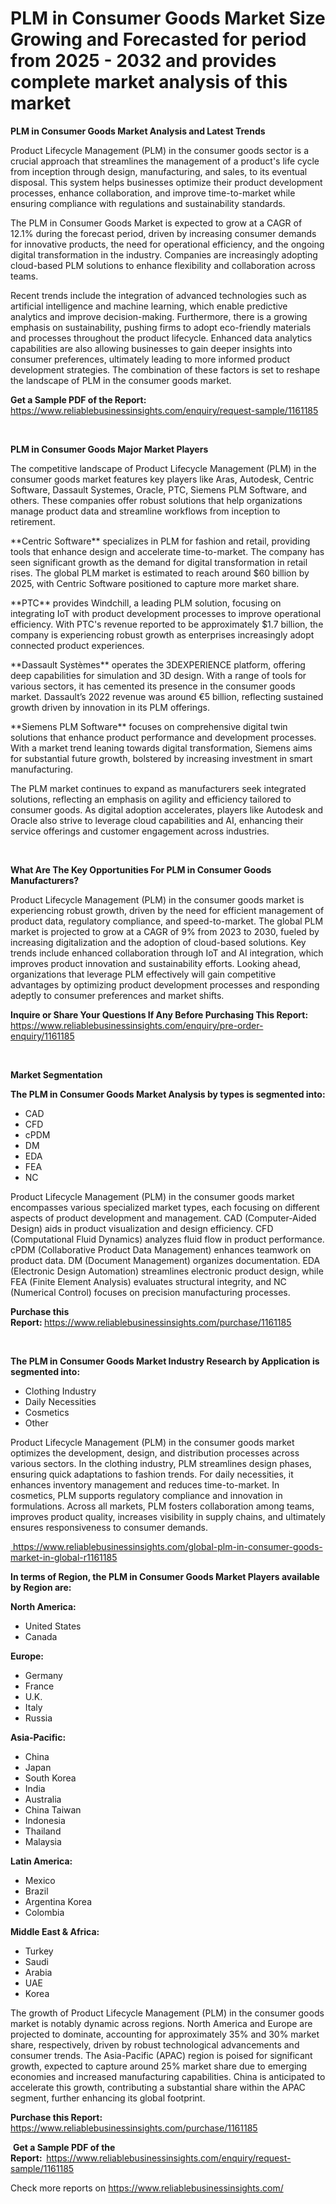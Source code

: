 <p><h1>PLM in Consumer Goods Market Size Growing and Forecasted for period from 2025 - 2032 and provides complete market analysis of this market</h1></p><p><strong>PLM in Consumer Goods Market Analysis and Latest Trends</strong></p>
<p><p>Product Lifecycle Management (PLM) in the consumer goods sector is a crucial approach that streamlines the management of a product's life cycle from inception through design, manufacturing, and sales, to its eventual disposal. This system helps businesses optimize their product development processes, enhance collaboration, and improve time-to-market while ensuring compliance with regulations and sustainability standards.</p><p>The PLM in Consumer Goods Market is expected to grow at a CAGR of 12.1% during the forecast period, driven by increasing consumer demands for innovative products, the need for operational efficiency, and the ongoing digital transformation in the industry. Companies are increasingly adopting cloud-based PLM solutions to enhance flexibility and collaboration across teams.</p><p>Recent trends include the integration of advanced technologies such as artificial intelligence and machine learning, which enable predictive analytics and improve decision-making. Furthermore, there is a growing emphasis on sustainability, pushing firms to adopt eco-friendly materials and processes throughout the product lifecycle. Enhanced data analytics capabilities are also allowing businesses to gain deeper insights into consumer preferences, ultimately leading to more informed product development strategies. The combination of these factors is set to reshape the landscape of PLM in the consumer goods market.</p></p>
<p><strong>Get a Sample PDF of the Report:&nbsp;</strong> <a href="https://www.reliablebusinessinsights.com/enquiry/request-sample/1161185?utm_campaign=3586&utm_medium=2&utm_source=Github&utm_content=ia&utm_term=22032025&utm_id=plm-in-consumer-goods">https://www.reliablebusinessinsights.com/enquiry/request-sample/1161185</a></p>
<p>&nbsp;</p>
<p><strong>PLM in Consumer Goods Major Market Players</strong></p>
<p><p>The competitive landscape of Product Lifecycle Management (PLM) in the consumer goods market features key players like Aras, Autodesk, Centric Software, Dassault Systemes, Oracle, PTC, Siemens PLM Software, and others. These companies offer robust solutions that help organizations manage product data and streamline workflows from inception to retirement.</p><p>**Centric Software** specializes in PLM for fashion and retail, providing tools that enhance design and accelerate time-to-market. The company has seen significant growth as the demand for digital transformation in retail rises. The global PLM market is estimated to reach around $60 billion by 2025, with Centric Software positioned to capture more market share.</p><p>**PTC** provides Windchill, a leading PLM solution, focusing on integrating IoT with product development processes to improve operational efficiency. With PTC's revenue reported to be approximately $1.7 billion, the company is experiencing robust growth as enterprises increasingly adopt connected product experiences.</p><p>**Dassault Systèmes** operates the 3DEXPERIENCE platform, offering deep capabilities for simulation and 3D design. With a range of tools for various sectors, it has cemented its presence in the consumer goods market. Dassault’s 2022 revenue was around €5 billion, reflecting sustained growth driven by innovation in its PLM offerings.</p><p>**Siemens PLM Software** focuses on comprehensive digital twin solutions that enhance product performance and development processes. With a market trend leaning towards digital transformation, Siemens aims for substantial future growth, bolstered by increasing investment in smart manufacturing.</p><p>The PLM market continues to expand as manufacturers seek integrated solutions, reflecting an emphasis on agility and efficiency tailored to consumer goods. As digital adoption accelerates, players like Autodesk and Oracle also strive to leverage cloud capabilities and AI, enhancing their service offerings and customer engagement across industries.</p></p>
<p>&nbsp;</p>
<p><strong>What Are The Key Opportunities For PLM in Consumer Goods Manufacturers?</strong></p>
<p><p>Product Lifecycle Management (PLM) in the consumer goods market is experiencing robust growth, driven by the need for efficient management of product data, regulatory compliance, and speed-to-market. The global PLM market is projected to grow at a CAGR of 9% from 2023 to 2030, fueled by increasing digitalization and the adoption of cloud-based solutions. Key trends include enhanced collaboration through IoT and AI integration, which improves product innovation and sustainability efforts. Looking ahead, organizations that leverage PLM effectively will gain competitive advantages by optimizing product development processes and responding adeptly to consumer preferences and market shifts.</p></p>
<p><strong>Inquire or Share Your Questions If Any Before Purchasing This Report:</strong> <a href="https://www.reliablebusinessinsights.com/enquiry/pre-order-enquiry/1161185?utm_campaign=3586&utm_medium=2&utm_source=Github&utm_content=ia&utm_term=22032025&utm_id=plm-in-consumer-goods">https://www.reliablebusinessinsights.com/enquiry/pre-order-enquiry/1161185</a></p>
<p>&nbsp;</p>
<p><strong>Market Segmentation</strong></p>
<p><strong>The PLM in Consumer Goods Market Analysis by types is segmented into:</strong></p>
<p><ul><li>CAD</li><li>CFD</li><li>cPDM</li><li>DM</li><li>EDA</li><li>FEA</li><li>NC</li></ul></p>
<p><p>Product Lifecycle Management (PLM) in the consumer goods market encompasses various specialized market types, each focusing on different aspects of product development and management. CAD (Computer-Aided Design) aids in product visualization and design efficiency. CFD (Computational Fluid Dynamics) analyzes fluid flow in product performance. cPDM (Collaborative Product Data Management) enhances teamwork on product data. DM (Document Management) organizes documentation. EDA (Electronic Design Automation) streamlines electronic product design, while FEA (Finite Element Analysis) evaluates structural integrity, and NC (Numerical Control) focuses on precision manufacturing processes.</p></p>
<p><strong>Purchase this Report:&nbsp;</strong><a href="https://www.reliablebusinessinsights.com/purchase/1161185?utm_campaign=3586&utm_medium=2&utm_source=Github&utm_content=ia&utm_term=22032025&utm_id=plm-in-consumer-goods">https://www.reliablebusinessinsights.com/purchase/1161185</a></p>
<p>&nbsp;</p>
<p><strong>The PLM in Consumer Goods Market Industry Research by Application is segmented into:</strong></p>
<p><ul><li>Clothing Industry</li><li>Daily Necessities</li><li>Cosmetics</li><li>Other</li></ul></p>
<p><p>Product Lifecycle Management (PLM) in the consumer goods market optimizes the development, design, and distribution processes across various sectors. In the clothing industry, PLM streamlines design phases, ensuring quick adaptations to fashion trends. For daily necessities, it enhances inventory management and reduces time-to-market. In cosmetics, PLM supports regulatory compliance and innovation in formulations. Across all markets, PLM fosters collaboration among teams, improves product quality, increases visibility in supply chains, and ultimately ensures responsiveness to consumer demands.</p></p>
<p><a href="https://www.reliablebusinessinsights.com/global-plm-in-consumer-goods-market-in-global-r1161185?utm_campaign=3586&utm_medium=2&utm_source=Github&utm_content=ia&utm_term=22032025&utm_id=plm-in-consumer-goods">&nbsp;https://www.reliablebusinessinsights.com/global-plm-in-consumer-goods-market-in-global-r1161185</a></p>
<p><strong>In terms of Region, the PLM in Consumer Goods Market Players available by Region are:</strong></p>
<p>
    <p> <strong> North America: </strong>
        <ul>
            <li>United States</li>
            <li>Canada</li>
        </ul>
        </p> 
    <p> <strong> Europe: </strong>
        <ul>
            <li>Germany</li>
            <li>France</li>
            <li>U.K.</li>
            <li>Italy</li>
            <li>Russia</li>
        </ul>
        </p> 
    <p> <strong> Asia-Pacific: </strong>
        <ul>
            <li>China</li>
            <li>Japan</li>
            <li>South Korea</li>
            <li>India</li>
            <li>Australia</li>
            <li>China Taiwan</li>
            <li>Indonesia</li>
            <li>Thailand</li>
            <li>Malaysia</li>
        </ul>
        </p> 
    <p> <strong> Latin America: </strong>
        <ul>
            <li>Mexico</li>
            <li>Brazil</li>
            <li>Argentina Korea</li>
            <li>Colombia</li>
        </ul>
        </p> 
    <p> <strong> Middle East & Africa: </strong>
        <ul>
            <li>Turkey</li>
            <li>Saudi</li>
            <li>Arabia</li>
            <li>UAE</li>
            <li>Korea</li>
        </ul>
    </p>
    </p>
<p><p>The growth of Product Lifecycle Management (PLM) in the consumer goods market is notably dynamic across regions. North America and Europe are projected to dominate, accounting for approximately 35% and 30% market share, respectively, driven by robust technological advancements and consumer trends. The Asia-Pacific (APAC) region is poised for significant growth, expected to capture around 25% market share due to emerging economies and increased manufacturing capabilities. China is anticipated to accelerate this growth, contributing a substantial share within the APAC segment, further enhancing its global footprint.</p></p>
<p><strong>Purchase this Report: </strong><a href="https://www.reliablebusinessinsights.com/purchase/1161185?utm_campaign=3586&utm_medium=2&utm_source=Github&utm_content=ia&utm_term=22032025&utm_id=plm-in-consumer-goods">https://www.reliablebusinessinsights.com/purchase/1161185</a></p>
<p>&nbsp;<strong>Get a Sample PDF of the Report:&nbsp;&nbsp;</strong><a href="https://www.reliablebusinessinsights.com/enquiry/request-sample/1161185?utm_campaign=3586&utm_medium=2&utm_source=Github&utm_content=ia&utm_term=22032025&utm_id=plm-in-consumer-goods">https://www.reliablebusinessinsights.com/enquiry/request-sample/1161185</a></p>
<p><strong></strong></p>
<p>Check more reports on <a href="https://www.reliablebusinessinsights.com/?utm_campaign=3586&utm_medium=2&utm_source=Github&utm_content=ia&utm_term=22032025&utm_id=plm-in-consumer-goods">https://www.reliablebusinessinsights.com/</a></p>
